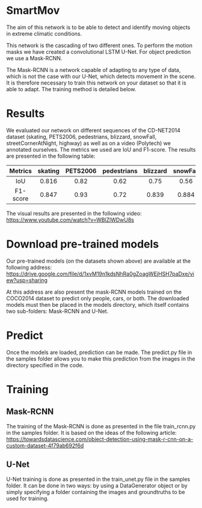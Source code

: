 # SmartMov

The aim of this network is to be able to detect and identify moving objects in extreme climatic conditions.

This network is the cascading of two different ones.
To perform the motion masks we have created a convolutional LSTM U-Net. For object prediction we use a Mask-RCNN.

The Mask-RCNN is a network capable of adapting to any type of data, which is not the case with our U-Net, which detects movement in the scene. It is therefore necessary to train this network on your dataset so that it is able to adapt. The training method is detailed below.

# Results

We evaluated our network on different sequences of the CD-NET2014 dataset (skating, PETS2006, pedestrians, blizzard, snowFall, streetCornerAtNight, highway) as well as on a video (Polytech) we annotated ourselves.
The metrics we used are IoU and F1-score. The results are presented in the following table:

| Metrics  | skating | PETS2006 | pedestrians | blizzard | snowFall | streetCorner | highway | Polytech | Mean  |
| :------: | :-----: | :------: | :---------: | :------: | :------: | :----------: | :-----: | :------: | :--:  |
| IoU      | 0.816   | 0.82     | 0.62        | 0.75     | 0.56     | 0.38         | 0.64    | 0.62     | 0.651 |
| F1-score | 0.847   | 0.93     | 0.72        | 0.839    | 0.884    | 0.429        | 0.789   | 0.834    | 0.784 |

The visual results are presented in the following video: https://www.youtube.com/watch?v=WBlZlWDwU8s

# Download pre-trained models
Our pre-trained models (on the datasets shown above) are available at the following address: https://drive.google.com/file/d/1xvM19n1kdsNhRa0gZoagWEjHSH7paDxe/view?usp=sharing

At this address are also present the mask-RCNN models trained on the COCO2014 dataset to predict only people, cars, or both.
The downloaded models must then be placed in the models directory, which itself contains two sub-folders: Mask-RCNN and U-Net.

# Predict
Once the models are loaded, prediction can be made. The predict.py file in the samples folder allows you to make this prediction from the images in the directory specified in the code.

# Training

## Mask-RCNN
The training of the Mask-RCNN is done as presented in the file train_rcnn.py in the samples folder. It is based on the ideas of the following article: https://towardsdatascience.com/object-detection-using-mask-r-cnn-on-a-custom-dataset-4f79ab692f6d

## U-Net
U-Net training is done as presented in the train_unet.py file in the samples folder. It can be done in two ways: by using a DataGenerator object or by simply specifying a folder containing the images and groundtruths to be used for training.
